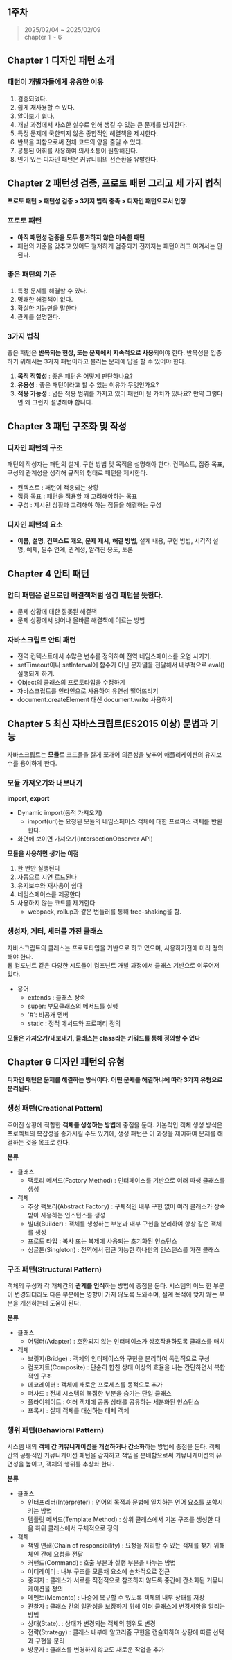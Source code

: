 ## 1주차

> 2025/02/04 ~ 2025/02/09    
> chapter 1 ~ 6


## Chapter 1 디자인 패턴 소개
### 패턴이 개발자들에게 유용한 이유
1. 검증되었다.
2. 쉽게 재사용할 수 있다.
3. 알아보기 쉽다.
4. 개발 과정에서 사소한 실수로 인해 생길 수 있는 큰 문제를 방지한다.
5. 특정 문제에 국한되지 않은 종합적인 해결책을 제시한다.
6. 반복을 피함으로써 전체 코드의 양을 줄일 수 있다.
7. 공통된 어휘를 사용하여 의사소통이 원할해진다.
8. 인기 있는 디자인 패턴은 커뮤니티의 선순환을 유발한다.

## Chapter 2 패턴성 검증, 프로토 패턴 그리고 세 가지 법칙
**프로토 패턴  > 패턴성 검증 > 3가지 법칙 충족 > 디자인 패턴으로서 인정**

### 프로토 패턴
- **아직 패턴성 검증을 모두 통과하지 않은 미숙한 패턴**
- 패턴의 기준을 갖추고 있어도 철저하게 검증되기 전까지는 패턴이라고 여겨서는 안된다.
### 좋은 패턴의 기준
1. 특정 문제를 해결할 수 있다.
2. 명쾌한 해결책이 없다.
3. 확실한 기능만을 말한다
4. 관계를 설명한다.
### 3가지 법칙
좋은 패턴은 **반복되는 현상, 또는 문제에서 지속적으로 사용**되어야 한다.
반복성을 입증하기 위해서는 3가지 패턴이라고 불리는 문제에 답을 할 수 있어야 한다.
1. **목적 적합성** : 좋은 패턴은 어떻게 판단하나요?
2. **유용성** : 좋은 패턴이라고 할 수 있는 이유가 무엇인가요?
3. **적용 가능성** : 넓은 적용 범위를 가지고 있어 패턴이 될 가치가 있나요? 만약 그렇다면 왜 그런지 설명해야 합니다.

## Chapter 3 패턴 구조화 및 작성
### 디자인 패턴의 구조
패턴의 작성자는 패턴의 설계, 구현 방법 및 목적을 설명해야 한다. 컨텍스트, 집중 목표, 구성의 관계성을 생각해 규칙의 형태로 패턴을 제시한다.
- 컨텍스트 : 패턴이 적용되는 상황
- 집중 목표 : 패턴을 적용할 때 고려해야하는 목표
- 구성 : 제시된 상황과 고려해야 하는 점들을 해결하는 구성

### 디자인 패턴의 요소
- **이름**, **설명**, **컨텍스트 개요**, **문제 제시**, **해결 방법**, 설계 내용, 구현 방법, 시각적 설명, 예제, 필수 연계, 관계성, 알려진 용도, 토론

## Chapter 4 안티 패턴
### 안티 패턴은 겉으로만 해결책처럼 생긴 패턴을 뜻한다.
- 문제 상황에 대한 잘못된 해결책
- 문제 상황에서 벗어나 올바른 해결책에 이르는 방법

### 자바스크립트 안티 패턴
- 전역 컨텍스트에서 수많은 변수를 정의하여 전역 네임스페이스를 오염 시키기.
- setTimeout이나 setInterval에 함수가 아닌 문자열을 전달해서 내부적으로 eval() 실행되게 하기.
- Object의 클래스의 프로토타입을 수정하기
- 자바스크립트를 인라인으로 사용하여 유연성 떨어뜨리기
- document.createElement 대신 document.write 사용하기

## Chapter 5 최신 자바스크립트(ES2015 이상) 문법과 기능
자바스크립트는 **모듈**로 코드들을 잘게 쪼개어 의존성을 낮추어 애플리케이션의 유지보수를 용이하게 한다.

### 모듈 가져오기와 내보내기
**import, export**
- Dynamic import(동적 가져오기)
  - import(url)는 요청된 모듈의 네임스페이스 객체에 대한 프로미스 객체를 반환한다.
- 화면에 보이면 가져오기(IntersectionObserver API)

**모듈을 사용하면 생기는 이점**
1. 한 번만 실행된다
2. 자동으로 지연 로드된다
3. 유지보수와 재사용이 쉽다
4. 네임스페이스를 제공한다
5. 사용하지 않는 코드를 제거한다
   - webpack, rollup과 같은 번들러를 통해 tree-shaking을 함.

### 생성자, 게터, 세터를 가진 클래스
자바스크립트의 클래스는 프로토타입을 기반으로 하고 있으며, 사용하기전에 미리 정의해야 한다.   
웹 컴포넌트 같은 다양한 시도들이 컴포넌트 개발 과정에서 클래스 기반으로 이루어져 있다.
- 용어
  - extends : 클래스 상속
  - super: 부모클래스의 메서드를 실행
  - '#': 비공개 멤버 
  - static : 정적 메서드와 프로퍼티 정의

**모듈은 가져오기/내보내기, 클래스는 class라는 키워드를 통해 정의할 수 있다**

## Chapter 6 디자인 패턴의 유형
**디자인 패턴은 문제를 해결하는 방식이다. 어떤 문제를 해결하냐에 따라 3가지 유형으로 분리된다.**

### 생성 패턴(Creational Pattern)
주어진 상황에 적합한 **객체를 생성하는 방법**에 중점을 둔다. 기본적인 객체 생성 방식은 프로젝트의 복잡성을 증가시킬 수도 있기에, 생성 패턴은 이 과정을 제어하여 문제를 해결하는 것을 목표로 한다.

**분류**
- 클래스
  - 팩토리 메서드(Factory Method) : 인터페이스를 기반으로 여러 파생 클래스를 생성
- 객체 
  - 추상 팩토리(Abstract Factory) : 구체적인 내부 구현 없이 여러 클래스가 상속받아 사용하는 인스턴스를 생성
  - 빌더(Builder) : 객체를 생성하는 부분과 내부 구현을 분리하여 항상 같은 객체를 생성
  - 프로토 타입 : 복사 또는 복제에 사용되는 초기화된 인스턴스
  - 싱글톤(Singleton) : 전역에서 접근 가능한 하나만의 인스턴스를 가진 클래스

### 구조 패턴(Structural Pattern)
객체의 구성과 각 개체간의 **관계를 인식**하는 방법에 중점을 둔다. 시스템의 어느 한 부분이 변경되더라도 다른 부분에는 영향이 가지 않도록 도와주며, 설계 목적에 맞지 않는 부분을 개선하는데 도움이 된다.

**분류**
- 클래스
  - 어댑터(Adapter) : 호환되지 않는 인터페이스가 상호작용하도록 클래스를 매치
- 객체
  - 브릿지(Bridge) : 객체의 인터페이스와 구현을 분리하여 독립적으로 구성
  - 컴포지트(Composite) : 단순히 합친 상태 이상의 효율을 내는 간단하면서 복합적인 구조
  - 데코레이터 : 객체에 새로운 프로세스를 동적으로 추가
  - 퍼사드 : 전체 시스템의 복잡한 부분을 숨기는 단일 클래스
  - 플라이웨이트 : 여러 객채에 공통 상태를 공유하는 세분화된 인스턴스
  - 프록시 : 실제 객체를 대신하는 대체 객체

### 행위 패턴(Behavioral Pattern)
시스템 내의 **객체 간 커뮤니케이션을 개선하거나 간소화**하는 방법에 중점을 둔다. 객체간의 공통적인 커뮤니케이션 패턴을 감지하고 책임을 분배함으로써 커뮤니케이션의 유연성을 높이고, 객체의 행위를 추상화 한다.

**분류**
- 클래스
  - 인터프리터(Interpreter) : 언어의 목적과 문법에 일치하는 언어 요소를 포함시키는 방법
  - 템플릿 메서드(Template Method) : 상위 클래스에서 기본 구조를 생성한 다음 하위 클래스에서 구체적으로 정의
- 객체
  - 책임 연쇄(Chain of responsibility) : 요청을 처리할 수 있는 객체를 찾기 위해 체인 간에 요청을 전달
  - 커맨드(Command) : 호출 부분과 실행 부분을 나누는 방법
  - 이터레이터 : 내부 구조를 모른채 요소에 순차적으로 접근
  - 중재자 : 클래스가 서로를 직접적으로 참조하지 않도록 중간에 간소화된 커뮤니케이션을 정의
  - 메멘토(Memento) : 나중에 복구할 수 있도록 객체의 내부 상태를 저장
  - 관찰자 : 클래스 간의 일관성을 보장하기 위해 여러 클래스에 변경사항을 알리는 방법
  - 상태(State). : 상태가 변경되는 객체의 행위도 변경
  - 전략(Strategy) : 클래스 내부에 알고리즘 구현을 캡슐화하여 상황에 따른 선택과 구현을 분리
  - 방문자 : 클래스를 변경하지 않고도 새로운 작업을 추가
